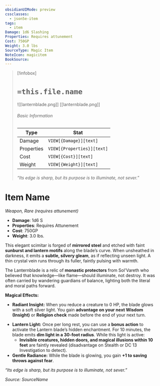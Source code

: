 ```yaml
---
obsidianUIMode: preview
cssclasses:
  - json5e-item
tags:
  - item
Damage: 1d6 Slashing
Properties: Requires attunement
Cost: 750GP
Weight: 3.0 lbs
SourceType: Magic Item
NoteIcon: magicitem
BookSource:
---
```

> [!infobox]
> # `=this.file.name`
> ![[lanternblade.png]]
> [[lanternblade.png]]
> ###### Basic Information
> Type |  Stat |
> ---|---|
> Damage | `VIEW[{Damage}][text]`  |
> Properties | `VIEW[{Properties}][text]` |
> Cost | `VIEW[{Cost}][text]` |
> Weight | `VIEW[{Weight}][text]` |
> ###### _“Its edge is sharp, but its purpose is to illuminate, not sever.”_


# Item Name
*Weapon, Rare (requires attunement)*  

- **Damage**: 1d6 S
- **Properties**: Requires Attunement
- **Cost**: 750GP
- **Weight**: 3.0 lbs.

This elegant scimitar is forged of **mirrored steel** and etched with faint **sunburst and lantern motifs** along the blade’s curve. When unsheathed in darkness, it emits a **subtle, silvery gleam**, as if reflecting unseen light. A thin crystal vein runs through its fuller, faintly pulsing with warmth.

The Lanternblade is a relic of **monastic protectors** from Sol'Vareth who believed that knowledge—like flame—should illuminate, not destroy. It was often carried by wandering guardians of balance, lighting both the literal and moral paths forward.

**Magical Effects:**
* **Radiant Insight:** When you reduce a creature to 0 HP, the blade glows with a soft silver light. You gain **advantage on your next Wisdom (Insight)** or **Religion check** made before the end of your next turn.
- **Lantern Light:** Once per long rest, you can use a **bonus action** to activate the Lantern blade’s hidden enchantment. For 10 minutes, the blade emits **dim light in a 30-foot radius**. While this light is active:
    - **Invisible creatures, hidden doors, and magical illusions within 10 feet** are faintly revealed (disadvantage on Stealth or DC 13 Investigation to detect).
- **Gentle Radiance:** While the blade is glowing, you gain **+1 to saving throws against fear**.

_“Its edge is sharp, but its purpose is to illuminate, not sever.”_

*Source: SourceName*